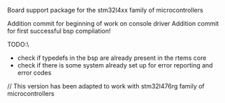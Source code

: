 Board support package for the stm32l4xx family of microcontrollers

Addition commit for beginning of work on console driver
Addition commit for first successful bsp compilation!

TODO:\\
- check if typedefs in the bsp are already present in the rtems core
- check if there is some system already set up for error reporting and error codes

// This version has been adapted to work with stm32l476rg family of microcontrollers
